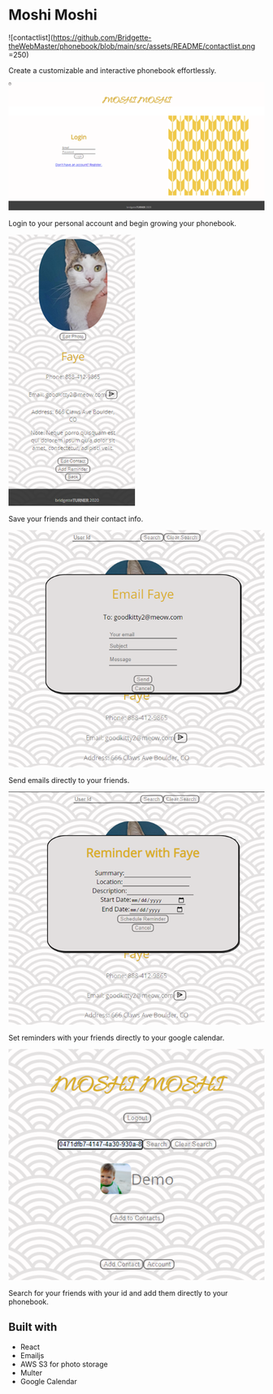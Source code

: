 # Moshi Moshi

![contactlist](https://github.com/Bridgette-theWebMaster/phonebook/blob/main/src/assets/README/contactlist.png =250)

Create a customizable and interactive phonebook effortlessly.

![login](https://github.com/Bridgette-theWebMaster/phonebook/blob/main/src/assets/README/login.png)

Login to your personal account and begin growing your phonebook.

![contact](https://github.com/Bridgette-theWebMaster/phonebook/blob/main/src/assets/README/contact.png)

Save your friends and their contact info.

![email](https://github.com/Bridgette-theWebMaster/phonebook/blob/main/src/assets/README/email.png)

Send emails directly to your friends.

![reminder](https://github.com/Bridgette-theWebMaster/phonebook/blob/main/src/assets/README/reminder.png)

Set reminders with your friends directly to your google calendar.

![search](https://github.com/Bridgette-theWebMaster/phonebook/blob/main/src/assets/README/search.png)

Search for your friends with your id and add them directly to your phonebook.

## Built with

- React
- Emailjs
- AWS S3 for photo storage
- Multer
- Google Calendar
